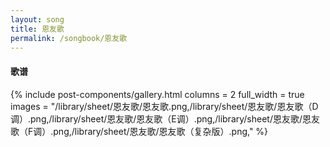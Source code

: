 ```yaml
---
layout: song
title: 恩友歌
permalink: /songbook/恩友歌
---
```


#### 歌谱

{% include post-components/gallery.html
    columns = 2
    full_width = true
    images = "/library/sheet/恩友歌/恩友歌.png,/library/sheet/恩友歌/恩友歌（D调）.png,/library/sheet/恩友歌/恩友歌（E调）.png,/library/sheet/恩友歌/恩友歌（F调）.png,/library/sheet/恩友歌/恩友歌（复杂版）.png,"
%}
